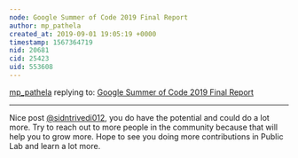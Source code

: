 ```yaml
---
node: Google Summer of Code 2019 Final Report
author: mp_pathela
created_at: 2019-09-01 19:05:19 +0000
timestamp: 1567364719
nid: 20681
cid: 25423
uid: 553608
---
```




[mp_pathela](../profile/mp_pathela) replying to: [Google Summer of Code 2019 Final Report](../notes/sidntrivedi012/08-26-2019/google-summer-of-code-2019-final-report)

----
Nice post [@sidntrivedi012](/profile/sidntrivedi012), you do have the potential and could do a lot more. Try to reach out to more people in the community because that will help you to grow more. Hope to see you doing more contributions in Public Lab and learn a lot more. 